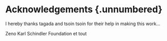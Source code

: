 # Acknowledgements {.unnumbered}

I hereby thanks tagada and tsoin tsoin for their help in making this work...

Zeno Karl Schindler Foundation et tout
